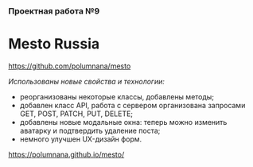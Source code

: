 ### Проектная работа №9
# **Mesto Russia**

https://github.com/polumnana/mesto

*Использованы новые свойства и технологии:*
* реорганизованы некоторые классы, добавлены методы;
* добавлен класс API, работа с сервером организована запросами GET, POST, PATCH, PUT, DELETE;
* добавлены новые модальные окна: теперь можно изменить аватарку и подтвердить удаление поста;
* немного улучшен UX-дизайн форм.

https://polumnana.github.io/mesto/